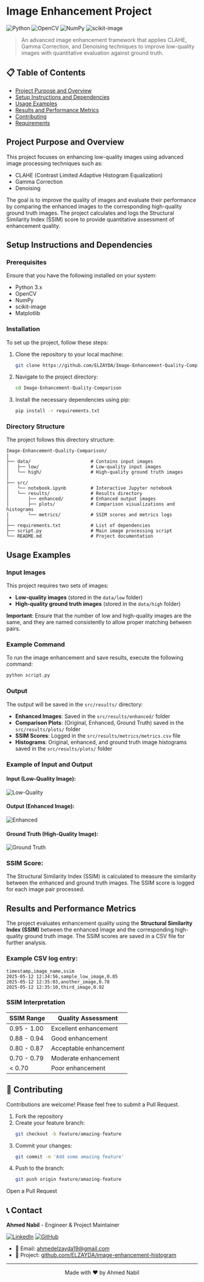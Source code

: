 # Image Enhancement Project

![Python](https://img.shields.io/badge/Python-3.x-blue)
![OpenCV](https://img.shields.io/badge/OpenCV-4.x-green)
![NumPy](https://img.shields.io/badge/NumPy-latest-red)
![scikit-image](https://img.shields.io/badge/scikit--image-latest-orange)

> An advanced image enhancement framework that applies CLAHE, Gamma Correction, and Denoising techniques to improve low-quality images with quantitative evaluation against ground truth.

## 📋 Table of Contents
- [Project Purpose and Overview](#project-purpose-and-overview)
- [Setup Instructions and Dependencies](#setup-instructions-and-dependencies)
- [Usage Examples](#usage-examples)
- [Results and Performance Metrics](#results-and-performance-metrics)
- [Contributing](#contributing)
- [Requirements](#requirements)

## Project Purpose and Overview

This project focuses on enhancing low-quality images using advanced image processing techniques such as:
- CLAHE (Contrast Limited Adaptive Histogram Equalization)
- Gamma Correction
- Denoising

The goal is to improve the quality of images and evaluate their performance by comparing the enhanced images to the corresponding high-quality ground truth images. The project calculates and logs the Structural Similarity Index (SSIM) score to provide quantitative assessment of enhancement quality.

## Setup Instructions and Dependencies

### Prerequisites

Ensure that you have the following installed on your system:
- Python 3.x
- OpenCV
- NumPy
- scikit-image
- Matplotlib

### Installation

To set up the project, follow these steps:

1. Clone the repository to your local machine:
   ```bash
   git clone https://github.com/ELZAYDA/Image-Enhancement-Quality-Comparison.git
   ```

2. Navigate to the project directory:
   ```bash
   cd Image-Enhancement-Quality-Comparison
   ```

3. Install the necessary dependencies using pip:
   ```bash
   pip install -r requirements.txt
   ```

### Directory Structure

The project follows this directory structure:

```
Image-Enhancement-Quality-Comparison/
│ 
├── data/                      # Contains input images
│   ├── low/                   # Low-quality input images
│   └── high/                  # High-quality ground truth images
│
├── src/
|   └── notebook.ipynb         # Interactive Jupyter notebook        
│   └── results/               # Results directory
│       ├── enhanced/          # Enhanced output images
│       ├── plots/             # Comparison visualizations and histograms
│       └── metrics/           # SSIM scores and metrics logs
|
├── requirements.txt           # List of dependencies
├── script.py                  # Main image processing script
└── README.md                  # Project documentation
```

## Usage Examples

### Input Images

This project requires two sets of images:
- **Low-quality images** (stored in the `data/low` folder)
- **High-quality ground truth images** (stored in the `data/high` folder)

**Important**: Ensure that the number of low and high-quality images are the same, and they are named consistently to allow proper matching between pairs.

### Example Command

To run the image enhancement and save results, execute the following command:

```bash
python script.py
```

### Output

The output will be saved in the `src/results/` directory:

- **Enhanced Images**: Saved in the `src/results/enhanced/` folder
- **Comparison Plots**: (Original, Enhanced, Ground Truth) saved in the `src/results/plots/` folder
- **SSIM Scores**: Logged in the `src/results/metrics/metrics.csv` file
- **Histograms**: Original, enhanced, and ground truth image histograms saved in the `src/results/plots/` folder

### Example of Input and Output

#### Input (Low-Quality Image):
![Low-Quality](data/low/102.png)

#### Output (Enhanced Image):
![Enhanced](src/results/equalized/102_equalized.png)

#### Ground Truth (High-Quality Image):
![Ground Truth](data/high/102.png)

### SSIM Score:

The Structural Similarity Index (SSIM) is calculated to measure the similarity between the enhanced and ground truth images. The SSIM score is logged for each image pair processed.

## Results and Performance Metrics

The project evaluates enhancement quality using the **Structural Similarity Index (SSIM)** between the enhanced image and the corresponding high-quality ground truth image. The SSIM scores are saved in a CSV file for further analysis.

### Example CSV log entry:
```
timestamp,image_name,ssim
2025-05-12 12:34:56,sample_low_image,0.85
2025-05-12 12:35:03,another_image,0.78
2025-05-12 12:35:10,third_image,0.92
```

### SSIM Interpretation

| SSIM Range | Quality Assessment |
|------------|---------------------|
| 0.95 - 1.00 | Excellent enhancement |
| 0.88 - 0.94 | Good enhancement |
| 0.80 - 0.87 | Acceptable enhancement |
| 0.70 - 0.79 | Moderate enhancement |
| < 0.70 | Poor enhancement |



## 🤝 Contributing

Contributions are welcome! Please feel free to submit a Pull Request.

1. Fork the repository
2. Create your feature branch:
   ```bash
   git checkout -b feature/amazing-feature
   ```
3. Commit your changes:
   ```bash
   git commit -m 'Add some amazing feature'
   ```
4. Push to the branch:
   ```bash
   git push origin feature/amazing-feature
   ```


 Open a Pull Request

## 📞 Contact

**Ahmed Nabil** - Engineer & Project Maintainer

[![LinkedIn](https://img.shields.io/badge/LinkedIn-Connect-blue)](https://www.linkedin.com/in/ahmed-nabil-452762293/) 
[![GitHub](https://img.shields.io/badge/GitHub-Follow-black)](https://github.com/ELZAYDA)

- 📧 Email: ahmedelzayda19@gmail.com
- 🔗 Project: [github.com/ELZAYDA/image-enhancement-histogram](https://github.com/ELZAYDA/image-enhancement-histogram)

---

<p align="center">
  Made with ❤️ by Ahmed Nabil
</p>
